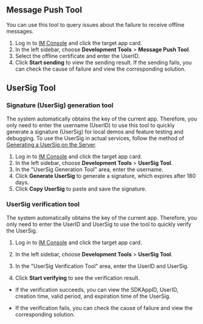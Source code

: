 ## Message Push Tool
You can use this tool to query issues about the failure to receive offline messages.

1. Log in to [IM Console](https://console.cloud.tencent.com/im) and click the target app card.
2. In the left sidebar, choose **Development Tools** > **Message Push Tool**.
3. Select the offline certificate and enter the UserID.
4. Click **Start sending** to view the sending result.
  If the sending fails, you can check the cause of failure and view the corresponding solution.

	
## UserSig Tool
### Signature (UserSig) generation tool
The system automatically obtains the key of the current app. Therefore, you only need to enter the username (UserID) to use this tool to quickly generate a signature (UserSig) for local demos and feature testing and debugging. To use the UserSig in actual services, follow the method of [Generating a UserSig on the Server](https://intl.cloud.tencent.com/document/product/1047/34385#GeneratingdynamicUserSig).

1. Log in to [IM Console](https://console.cloud.tencent.com/im) and click the target app card.
2. In the left sidebar, choose **Development Tools** > **UserSig Tool**.
3. In the "UserSig Generation Tool" area, enter the username.
4. Click **Generate UserSig** to generate a signature, which expires after 180 days.
5. Click **Copy UserSig** to paste and save the signature.


### UserSig verification tool
The system automatically obtains the key of the current app. Therefore, you only need to enter the UserID and UserSig to use the tool to quickly verify the UserSig.

1. Log in to [IM Console](https://console.cloud.tencent.com/im) and click the target app card.
2. In the left sidebar, choose **Development Tools** > **UserSig Tool**.
3. In the "UserSig Verification Tool" area, enter the UserID and UserSig.

4. Click **Start verifying** to see the verification result.
 - If the verification succeeds, you can view the SDKAppID, UserID, creation time, valid period, and expiration time of the UserSig.

 - If the verification fails, you can check the cause of failure and view the corresponding solution.

 
